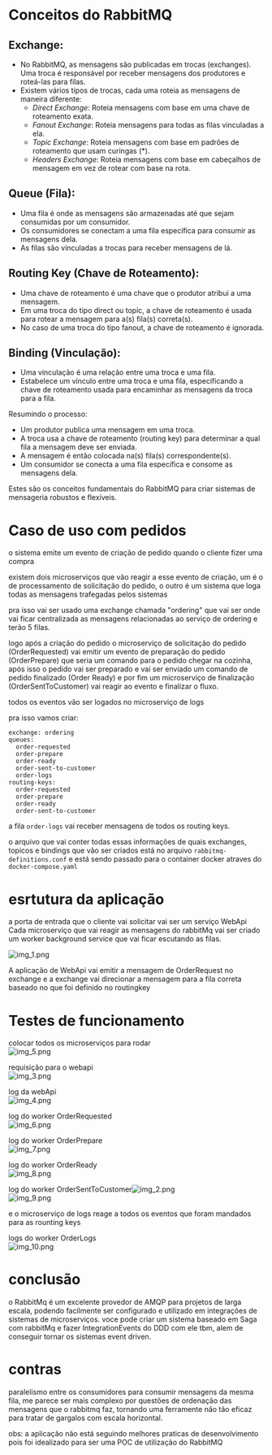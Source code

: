 # Conceitos do RabbitMQ

## Exchange:
- No RabbitMQ, as mensagens são publicadas em trocas (exchanges). Uma troca é responsável por receber mensagens dos produtores e roteá-las para filas.
- Existem vários tipos de trocas, cada uma roteia as mensagens de maneira diferente:
    - *Direct Exchange*: Roteia mensagens com base em uma chave de roteamento exata.
    - *Fanout Exchange*: Roteia mensagens para todas as filas vinculadas a ela.
    - *Topic Exchange*: Roteia mensagens com base em padrões de roteamento que usam curingas (*).
    - *Headers Exchange*: Roteia mensagens com base em cabeçalhos de mensagem em vez de rotear com base na rota.

## Queue (Fila):
- Uma fila é onde as mensagens são armazenadas até que sejam consumidas por um consumidor.
- Os consumidores se conectam a uma fila específica para consumir as mensagens dela.
- As filas são vinculadas a trocas para receber mensagens de lá.

## Routing Key (Chave de Roteamento):
- Uma chave de roteamento é uma chave que o produtor atribui a uma mensagem.
- Em uma troca do tipo direct ou topic, a chave de roteamento é usada para rotear a mensagem para a(s) fila(s) correta(s).
- No caso de uma troca do tipo fanout, a chave de roteamento é ignorada.

## Binding (Vinculação):
- Uma vinculação é uma relação entre uma troca e uma fila.
- Estabelece um vínculo entre uma troca e uma fila, especificando a chave de roteamento usada para encaminhar as mensagens da troca para a fila.

Resumindo o processo:
- Um produtor publica uma mensagem em uma troca.
- A troca usa a chave de roteamento (routing key) para determinar a qual fila a mensagem deve ser enviada.
- A mensagem é então colocada na(s) fila(s) correspondente(s).
- Um consumidor se conecta a uma fila específica e consome as mensagens dela.

Estes são os conceitos fundamentais do RabbitMQ para criar sistemas de mensageria robustos e flexíveis.

# Caso de uso com pedidos

o sistema emite um evento de criação de pedido quando o cliente fizer uma compra

existem dois microserviços que vão reagir a esse evento de criação, um é o de processamento de solicitação do pedido, o outro é um sistema que loga todas as mensagens trafegadas pelos sistemas

pra isso vai ser usado uma exchange chamada "ordering" que vai ser onde vai ficar centralizada as mensagens relacionadas ao serviço de ordering e terão 5 filas.

logo após a criação do pedido o microserviço de solicitação do pedido (OrderRequested) vai emitir um evento de preparação do pedido (OrderPrepare) que seria um comando para o pedido chegar na cozinha, após isso o pedido vai ser preparado e vai ser enviado um comando de pedido finalizado (Order Ready) e por fim um microserviço de finalização (OrderSentToCustomer) vai reagir ao evento e finalizar o fluxo.

todos os eventos vão ser logados no microserviço de logs

pra isso vamos criar:

```
exchange: ordering
queues: 
  order-requested 
  order-prepare
  order-ready
  order-sent-to-customer
  order-logs
routing-keys: 
  order-requested
  order-prepare
  order-ready
  order-sent-to-customer
```

a fila `order-logs` vai receber mensagens de todos os routing keys.

o arquivo que vai conter todas essas informações de quais exchanges, topicos e bindings que vão ser criados está no arquivo `rabbitmq-definitions.conf` e está sendo passado para o container docker atraves do `docker-compose.yaml`

# esrtutura da aplicação
a porta de entrada que o cliente vai solicitar vai ser um serviço WebApi 
Cada microserviço que vai reagir as mensagens do rabbitMq vai ser criado um worker background service que vai ficar escutando as filas.

![img_1.png](img_1.png)

A aplicação de WebApi vai emitir a mensagem de OrderRequest no exchange e a exchange vai direcionar a mensagem para a fila correta baseado no que foi definido no routingkey

# Testes de funcionamento

colocar todos os microserviços para rodar  
![img_5.png](img_5.png)

requisição para o webapi  
![img_3.png](img_3.png)

log da webApi  
![img_4.png](img_4.png)

log do worker OrderRequested  
![img_6.png](img_6.png)

log do worker OrderPrepare  
![img_7.png](img_7.png)

log do worker OrderReady  
![img_8.png](img_8.png)

log do worker OrderSentToCustomer![img_2.png](img_2.png)  
![img_9.png](img_9.png)

e o microserviço de logs reage a todos os eventos que foram mandados para as rounting keys

logs do worker OrderLogs  
![img_10.png](img_10.png)


# conclusão
o RabbitMq é um excelente provedor de AMQP para projetos de larga escala, podendo facilmente ser configurado e utilizado em integrações de sistemas de microserviços. voce pode criar um sistema baseado em Saga com rabbitMq e fazer IntegrationEvents do DDD com ele tbm, alem de conseguir tornar os sistemas event driven.

# contras
paralelismo entre os consumidores para consumir mensagens da mesma fila, me parece ser mais complexo por questões de ordenação das mensagens que o rabbitmq faz, tornando uma ferramente não tão eficaz para tratar de gargalos com escala horizontal.

obs: a aplicação não está seguindo melhores praticas de desenvolvimento pois foi idealizado para ser uma POC de utilização do RabbitMQ
